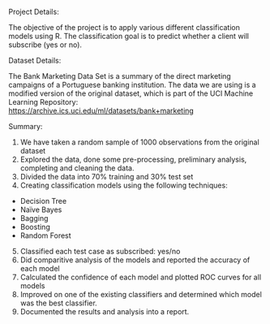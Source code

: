 Project Details:

The objective of the project is to apply various different classification models using R.
The classification goal is to predict whether a client will subscribe (yes or no).

Dataset Details:

The Bank Marketing Data Set is a summary of the direct marketing campaigns of a Portuguese banking institution. The data we are using is a modified version of the original dataset, which is part of the UCI Machine Learning Repository: https://archive.ics.uci.edu/ml/datasets/bank+marketing

Summary:

1. We have taken a random sample of 1000 observations from the original dataset
2. Explored the data, done some pre-processing, preliminary analysis, completing and cleaning the data.
3. Divided the data into 70% training and 30% test set
4. Creating classification models using the following techniques:
  - Decision Tree
  - Naïve Bayes
  - Bagging
  - Boosting
  - Random Forest
5. Classified each test case as subscribed: yes/no
6. Did comparitive analysis of the models and reported the accuracy of each model
7. Calculated the confidence of each model and plotted ROC curves for all models
8. Improved on one of the existing classifiers and determined which model was the best classifier.
9. Documented the results and analysis into a report.
